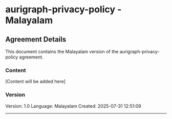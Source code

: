 # aurigraph-privacy-policy - Malayalam

## Agreement Details

This document contains the Malayalam version of the aurigraph-privacy-policy agreement.

### Content

[Content will be added here]

### Version

Version: 1.0
Language: Malayalam
Created: 2025-07-31 12:51:09

---
